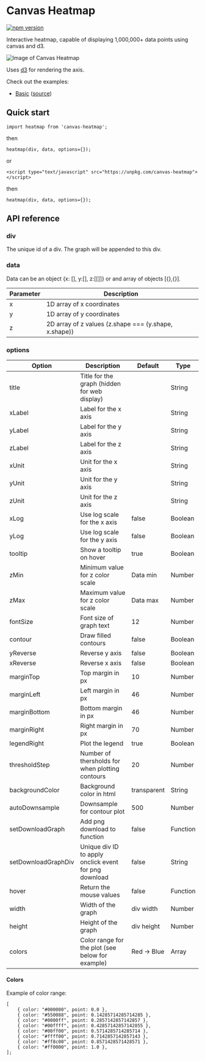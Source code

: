 # Canvas Heatmap

[![npm version](https://badge.fury.io/js/canvas-heatmap.svg)](https://badge.fury.io/js/canvas-heatmap)

Interactive heatmap, capable of displaying 1,000,000+ data points using canvas and d3.

![Image of Canvas Heatmap](https://canvas-heatmap.s3.eu-central-1.amazonaws.com/heatmap.gif)

Uses [d3](https://d3js.org/) for rendering the axis.

Check out the examples:

- [Basic](https://jamesrunnalls.github.io/canvas-heatmap/example/basic/) ([source](https://github.com/jamesrunnalls/canvas-heatmap/blob/master/example/basic/index.html))

## Quick start

```
import heatmap from 'canvas-heatmap';
```

then

```
heatmap(div, data, options={});
```

or

```
<script type="text/javascript" src="https://unpkg.com/canvas-heatmap"></script>
```

then

```
heatmap(div, data, options={});
```

## API reference

### div

The unique id of a div. The graph will be appended to this div.

### data

Data can be an object {x: [], y:[], z:[[]]} or and array of objects [{},{}].

| Parameter | Description                                           |
| --------- | ----------------------------------------------------- |
| x         | 1D array of x coordinates                             |
| y         | 1D array of y coordinates                             |
| z         | 2D array of z values (z.shape === (y.shape, x.shape)) |

### options

| Option              | Description                                           | Default     | Type     |
| ------------------- | ----------------------------------------------------- | ----------- | -------- |
| title               | Title for the graph (hidden for web display)          |             | String   |
| xLabel              | Label for the x axis                                  |             | String   |
| yLabel              | Label for the y axis                                  |             | String   |
| zLabel              | Label for the z axis                                  |             | String   |
| xUnit               | Unit for the x axis                                   |             | String   |
| yUnit               | Unit for the y axis                                   |             | String   |
| zUnit               | Unit for the z axis                                   |             | String   |
| xLog                | Use log scale for the x axis                          | false       | Boolean  |
| yLog                | Use log scale for the y axis                          | false       | Boolean  |
| tooltip             | Show a tooltip on hover                               | true        | Boolean  |
| zMin                | Minimum value for z color scale                       | Data min    | Number   |
| zMax                | Maximum value for z color scale                       | Data max    | Number   |
| fontSize            | Font size of graph text                               | 12          | Number   |
| contour             | Draw filled contours                                  | false       | Boolean  |
| yReverse            | Reverse y axis                                        | false       | Boolean  |
| xReverse            | Reverse x axis                                        | false       | Boolean  |
| marginTop           | Top margin in px                                      | 10          | Number   |
| marginLeft          | Left margin in px                                     | 46          | Number   |
| marginBottom        | Bottom margin in px                                   | 46          | Number   |
| marginRight         | Right margin in px                                    | 70          | Number   |
| legendRight         | Plot the legend                                       | true        | Boolean  |
| thresholdStep       | Number of thersholds for when plotting contours       | 20          | Number   |
| backgroundColor     | Background color in html                              | transparent | String   |
| autoDownsample      | Downsample for contour plot                           | 500         | Number   |
| setDownloadGraph    | Add png download to function                          | false       | Function |
| setDownloadGraphDiv | Unique div ID to apply onclick event for png download | false       | String   |
| hover               | Return the mouse values                               | false       | Function |
| width               | Width of the graph                                    | div width   | Number   |
| height              | Height of the graph                                   | div height  | Number   |
| colors              | Color range for the plot (see below for example)      | Red -> Blue | Array    |

#### Colors

Example of color range:

```
[
    { color: "#000000", point: 0.0 },
    { color: "#550088", point: 0.14285714285714285 },
    { color: "#0000ff", point: 0.2857142857142857 },
    { color: "#00ffff", point: 0.42857142857142855 },
    { color: "#00ff00", point: 0.5714285714285714 },
    { color: "#ffff00", point: 0.7142857142857143 },
    { color: "#ff8c00", point: 0.8571428571428571 },
    { color: "#ff0000", point: 1.0 },
];
```
